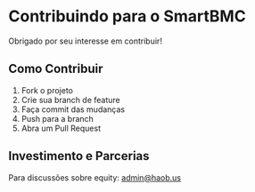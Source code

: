 # Contribuindo para o SmartBMC

Obrigado por seu interesse em contribuir!

## Como Contribuir

1. Fork o projeto
2. Crie sua branch de feature
3. Faça commit das mudanças
4. Push para a branch
5. Abra um Pull Request

## Investimento e Parcerias

Para discussões sobre equity: admin@haob.us
